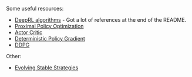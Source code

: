 Some useful resources:

- [DeepRL algorithms](https://github.com/ShangtongZhang/DeepRL) - Got a lot of references at the end of the README.
- [Proximal Policy Optimization](https://junhongxu.github.io/Proximal-Policy-Optimization/)
- [Actor Critic](https://github.com/vy007vikas/PyTorch-ActorCriticRL)
- [Deterministic Policy Gradient](https://yanpanlau.github.io/2016/10/11/Torcs-Keras.html)
- [DDPG](https://pemami4911.github.io/blog/2016/08/21/ddpg-rl.html)

Other:

- [Evolving Stable Strategies](http://blog.otoro.net/2017/11/12/evolving-stable-strategies/)